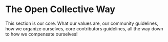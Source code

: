 # The Open Collective Way

This section is our core. What our values are, our community guidelines, how we organize ourselves, core contributors guidelines, all the way down to how we compensate ourselves!

## 

